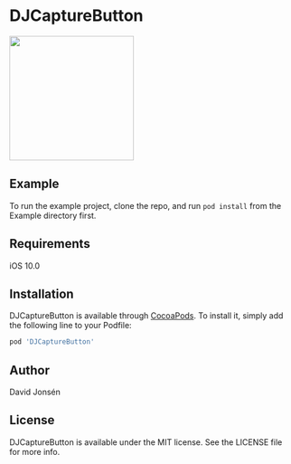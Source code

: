 # DJCaptureButton

<img src="https://raw.githubusercontent.com/davnag/DJCaptureButton/develop/DJCaptureButton.gif" width="220" height="auto">

## Example

To run the example project, clone the repo, and run `pod install` from the Example directory first.

## Requirements

iOS 10.0

## Installation

DJCaptureButton is available through [CocoaPods](https://cocoapods.org). To install
it, simply add the following line to your Podfile:

```ruby
pod 'DJCaptureButton'
```

## Author

David Jonsén

## License

DJCaptureButton is available under the MIT license. See the LICENSE file for more info.
